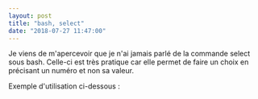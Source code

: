 ```yaml
---
layout: post
title: "bash, select"
date: "2018-07-27 11:47:00"
---
```

Je viens de m'apercevoir que je n'ai jamais parlé de la commande select sous bash. Celle-ci est très pratique car elle permet de faire un choix en précisant un numéro et non sa valeur.

Exemple d'utilisation ci-dessous :

<script src="https://pastebin.com/embed_js/5cjignUm"></script>
